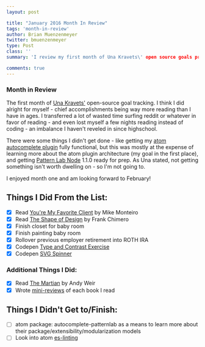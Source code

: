 ```yaml
---
layout: post

title: "January 2016 Month In Review"
tags: 'month-in-review'
author: Brian Muenzenmeyer
twitter: bmuenzenmeyer
type: Post
class: ''
summary: 'I review my first month of Una Kravets\' open source goals project.' 

comments: true
---
```


### Month in Review
The first month of [Una Kravets'](https://twitter.com/una) open-source goal tracking. I think I did alright for myself - chief accomplishments being way more reading than I have in ages. I transferred a lot of wasted time surfing reddit or whatever in favor of reading - and even lost myself a few nights reading instead of coding - an imbalance I haven't reveled in since highschool.

There were some things I didn't get done - like getting my [atom autocomplete plugin](https://github.com/bmuenzenmeyer/autocomplete-patternlab) fully functional, but this was mostly at the expense of learning more about the atom plugin architecture (my goal in the first place), and getting [Pattern Lab Node](https://github.com/pattern-lab/patternlab-node) 1.1.0 ready for prep. As Una stated, not getting something isn't worth dwelling on - so I'm not going to.

I enjoyed month one and am looking forward to February!

## Things I Did From the List:
- [x] Read [You're My Favorite Client](http://abookapart.com/products/youre-my-favorite-client) by Mike Monteiro
- [x] Read [The Shape of Design](https://buyolympia.com/q/Item=frank-chimero-the-shape-of-design-paperback) by Frank Chimero
- [x] Finish closet for baby room
- [x] Finish painting baby room
- [x] Rollover previous employer retirement into ROTH IRA
- [x] Codepen [Type and Contrast Exercise](http://codepen.io/bmuenzenmeyer/pen/qbpPaR)
- [x] Codepen [SVG Spinner](http://codepen.io/bmuenzenmeyer/pen/EVwXym/)

### Additional Things I Did:
- [x] Read [The Martian](http://www.amazon.com/Martian-Andy-Weir/dp/0553418025) by Andy Weir
- [x] Wrote [mini-reviews](https://github.com/bmuenzenmeyer/personal-goals/blob/master/content-list/books.md) of each book I read

## Things I Didn't Get to/Finish:
- [ ] atom package: autocomplete-patternlab as a means to learn more about their package/extensibility/modularization models
- [ ] Look into atom [es-linting](https://atom.io/packages/linter-eslint)

